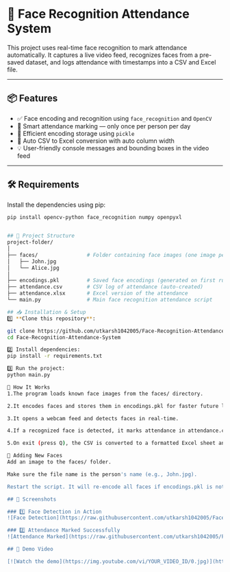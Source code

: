 # 🎯 Face Recognition Attendance System

This project uses real-time face recognition to mark attendance automatically. It captures a live video feed, recognizes faces from a pre-saved dataset, and logs attendance with timestamps into a CSV and Excel file.

---

## 📦 Features

- ✅ Face encoding and recognition using `face_recognition` and `OpenCV`
- 🧠 Smart attendance marking — only once per person per day
- 💾 Efficient encoding storage using `pickle`
- 📁 Auto CSV to Excel conversion with auto column width
- 💡 User-friendly console messages and bounding boxes in the video feed

---

## 🛠 Requirements

Install the dependencies using pip:

```bash
pip install opencv-python face_recognition numpy openpyxl
  

## 📂 Project Structure  
project-folder/
│
├── faces/                # Folder containing face images (one image per person)
│   ├── John.jpg
│   └── Alice.jpg
│
├── encodings.pkl         # Saved face encodings (generated on first run)
├── attendance.csv        # CSV log of attendance (auto-created)
├── attendance.xlsx       # Excel version of the attendance
└── main.py               # Main face recognition attendance script

## 📥 Installation & Setup  
1️⃣ **Clone this repository**:  

git clone https://github.com/utkarsh1042005/Face-Recognition-Attendance-System.git 
cd Face-Recognition-Attendance-System

2️⃣ Install dependencies:
pip install -r requirements.txt

3️⃣ Run the project:
python main.py

🚀 How It Works
1.The program loads known face images from the faces/ directory.

2.It encodes faces and stores them in encodings.pkl for faster future loads.

3.It opens a webcam feed and detects faces in real-time.

4.If a recognized face is detected, it marks attendance in attendance.csv with the current date and time.

5.On exit (press Q), the CSV is converted to a formatted Excel sheet and deleted.

👤 Adding New Faces
Add an image to the faces/ folder.

Make sure the file name is the person's name (e.g., John.jpg).

Restart the script. It will re-encode all faces if encodings.pkl is not present.

## 📸 Screenshots

### 1️⃣ Face Detection in Action  
![Face Detection](https://raw.githubusercontent.com/utkarsh1042005/Face-Recognition-Attendance-System./main/working_of_project.png)

### 2️⃣ Attendance Marked Successfully  
![Attendance Marked](https://raw.githubusercontent.com/utkarsh1042005/Face-Recognition-Attendance-System./main/created_csv_file_sample.png)

## 🎥 Demo Video  

[![Watch the demo](https://img.youtube.com/vi/YOUR_VIDEO_ID/0.jpg)](https://github.com//utkarsh1042005/Face-Recognition-Attendance-System./blob/main/demo_working.mp4)

